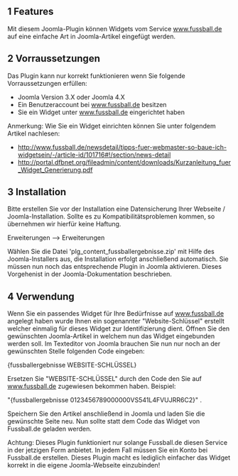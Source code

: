 
## 1 Features
Mit diesem Joomla-Plugin können Widgets vom Service www.fussball.de auf eine einfache Art in Joomla-Artikel eingefügt werden.

## 2 Vorraussetzungen
Das Plugin kann nur korrekt funktionieren wenn Sie folgende Vorraussetzungen erfüllen:
* Joomla Version 3.X oder Joomla 4.X
* Ein Benutzeraccount bei www.fussball.de besitzen
* Sie ein Widget unter www.fussball.de eingerichtet haben

Anmerkung:
Wie Sie ein Widget einrichten können Sie unter folgendem Artikel nachlesen:
* http://www.fussball.de/newsdetail/tipps-fuer-webmaster-so-baue-ich-widgetsein/-/article-id/101716#!/section/news-detail
* http://portal.dfbnet.org/fileadmin/content/downloads/Kurzanleitung_fuer_Widget_Generierung.pdf

## 3 Installation
Bitte erstellen Sie vor der Installation eine Datensicherung Ihrer Webseite / Joomla-Installation. Sollte es zu Kompatibilitätsproblemen kommen, so übernehmen wir hierfür keine Haftung.

Erweiterungen --> Erweiterungen

Wählen Sie die Datei 'plg_content_fussballergebnisse.zip' mit Hilfe des Joomla-Installers aus, die Installation erfolgt anschließend automatisch.
Sie müssen nun noch das entsprechende Plugin in Joomla aktivieren. Dieses Vorgehenist in der Joomla-Dokumentation beschrieben.

## 4 Verwendung
Wenn Sie ein passendes Widget für Ihre Bedürfnisse auf www.fussball.de angelegt haben wurde Ihnen ein sogenannter "Website-Schlüssel" erstellt welcher einmalig für dieses Widget zur Identifizierung dient.
Öffnen Sie den gewünschten Joomla-Artikel in welchem nun das Widget eingebunden werden soll. Im Texteditor von Joomla brauchen Sie nun nur noch an der gewünschten Stelle folgenden Code eingeben:

{fussballergebnisse WEBSITE-SCHLÜSSEL}

Ersetzen Sie "WEBSITE-SCHLÜSSEL" durch den Code den Sie auf www.fussball.de zugewiesen bekommen haben. 
Beispiel:

"{fussballergebnisse 0123456789000000VS541L4FVUJRR6C2}" .

Speichern Sie den Artikel anschließend in Joomla und laden Sie die gewünschte Seite neu. Nun sollte statt dem Code das Widget von Fussball.de geladen werden.

Achtung:
Dieses Plugin funktioniert nur solange Fussball.de diesen Service in der jetzigen Form anbietet. In jedem Fall müssen Sie ein Konto bei Fussball.de erstellen.
Dieses Plugin macht es lediglich einfacher das Widget korrekt in die eigene Joomla-Webseite einzubinden!
